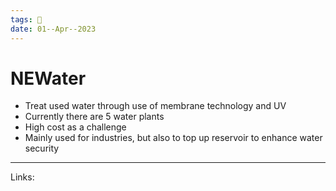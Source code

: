 ```yaml
---
tags: 🌱
date: 01--Apr--2023
---
```


# NEWater

- Treat used water through use of membrane technology and UV
- Currently there are 5 water plants
- High cost as a challenge
- Mainly used for industries, but also to top up reservoir to enhance water security

---
Links: 